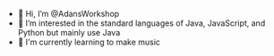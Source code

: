 - 👋 Hi, I’m @AdansWorkshop
- 👀 I’m interested in the standard languages of Java, JavaScript, and Python but mainly use Java
- 🌱 I'm currently learning to make music

<!---
AdansWorkshop/AdansWorkshop is a ✨ special ✨ repository because its `README.md` (this file) appears on your GitHub profile.
You can click the Preview link to take a look at your changes.
--->
